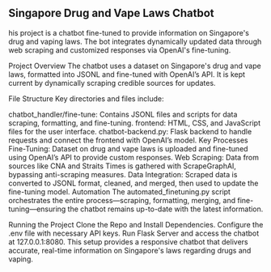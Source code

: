 ## Singapore Drug and Vape Laws Chatbot


his project is a chatbot fine-tuned to provide information on Singapore's drug and vaping laws. The bot integrates dynamically updated data through web scraping and customized responses via OpenAI's fine-tuning.

Project Overview
The chatbot uses a dataset on Singapore's drug and vape laws, formatted into JSONL and fine-tuned with OpenAI’s API. It is kept current by dynamically scraping credible sources for updates.

File Structure
Key directories and files include:

chatbot_handler/fine-tune: Contains JSONL files and scripts for data scraping, formatting, and fine-tuning.
frontend: HTML, CSS, and JavaScript files for the user interface.
chatbot-backend.py: Flask backend to handle requests and connect the frontend with OpenAI’s model.
Key Processes
Fine-Tuning: Dataset on drug and vape laws is uploaded and fine-tuned using OpenAI’s API to provide custom responses.
Web Scraping: Data from sources like CNA and Straits Times is gathered with ScrapeGraphAI, bypassing anti-scraping measures.
Data Integration: Scraped data is converted to JSONL format, cleaned, and merged, then used to update the fine-tuning model.
Automation
The automated_finetuning.py script orchestrates the entire process—scraping, formatting, merging, and fine-tuning—ensuring the chatbot remains up-to-date with the latest information.

Running the Project
Clone the Repo and Install Dependencies.
Configure the .env file with necessary API keys.
Run Flask Server and access the chatbot at 127.0.0.1:8080.
This setup provides a responsive chatbot that delivers accurate, real-time information on Singapore's laws regarding drugs and vaping.
